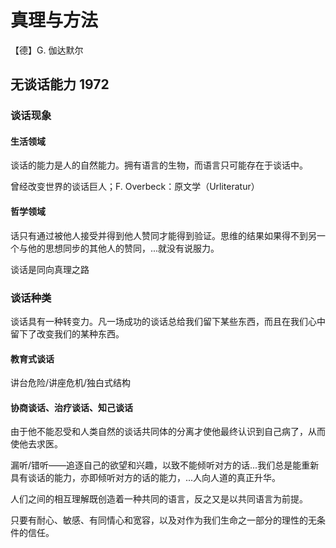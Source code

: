 # 真理与方法

【德】G. 伽达默尔

## 无谈话能力 1972

### 谈话现象

#### 生活领域

谈话的能力是人的自然能力。拥有语言的生物，而语言只可能存在于谈话中。



曾经改变世界的谈话巨人；F. Overbeck：原文学（Urliteratur）



#### 哲学领域

话只有通过被他人接受并得到他人赞同才能得到验证。思维的结果如果得不到另一个与他的思想同步的其他人的赞同，...就没有说服力。

谈话是同向真理之路

### 谈话种类

谈话具有一种转变力。凡一场成功的谈话总给我们留下某些东西，而且在我们心中留下了改变我们的某种东西。



#### 教育式谈话

讲台危险/讲座危机/独白式结构



#### 协商谈话、治疗谈话、知己谈话



由于他不能忍受和人类自然的谈话共同体的分离才使他最终认识到自己病了，从而使他去求医。



漏听/错听——追逐自己的欲望和兴趣，以致不能倾听对方的话...我们总是能重新具有谈话的能力，亦即倾听对方的话的能力，...人向人道的真正升华。



人们之间的相互理解既创造着一种共同的语言，反之又是以共同语言为前提。



只要有耐心、敏感、有同情心和宽容，以及对作为我们生命之一部分的理性的无条件的信任。